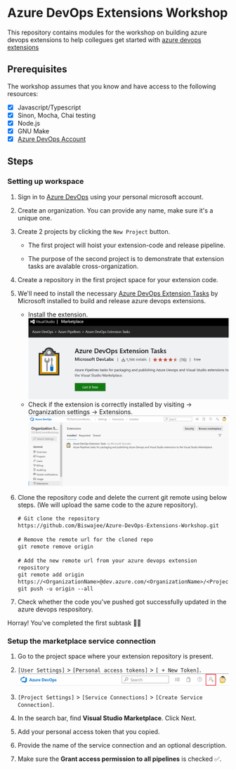 # Azure DevOps Extensions Workshop

This repository contains modules for the workshop on building azure devops extensions
to help collegues get started with [azure devops extensions](https://docs.microsoft.com/en-us/azure/devops/extend/overview?view=azure-devops)

## Prerequisites

The workshop assumes that you know and have access to the following resources:

- [x] Javascript/Typescript
- [x] Sinon, Mocha, Chai testing
- [x] Node.js
- [x] GNU Make
- [x] [Azure DevOps Account](https://azure.microsoft.com/en-us/services/devops/)

## Steps

### Setting up workspace

1. Sign in to [Azure DevOps](https://dev.azure.com/) using your personal microsoft account.

2. Create an organization. You can provide any name, make sure it's a unique one.

3. Create 2 projects by clicking the `New Project` button.

    - The first project will hoist your extension-code and release pipeline.

    - The purpose of the second project is to demonstrate that extension tasks are avalable cross-organization.

4. Create a repository in the first project space for your extension code.

5. We'll need to install the necessary [Azure DevOps Extension Tasks](https://marketplace.visualstudio.com/items?itemName=ms-devlabs.vsts-developer-tools-build-tasks) by Microsoft installed to build and release azure devops extensions.
    - Install the extension.
      ![Azure DevOps Extension task](./demo-images/azure-devops-ext-task.png)
    - Check if the extension is correctly installed by visiting <OrganizationName> -> Organization settings -> Extensions.
      ![Extension correctly installed](./demo-images/prereq-extension-installed.png)

6. Clone the repository code and delete the current git remote using below steps.
(We will upload the same code to the azure repository).

    ```shell
    # Git clone the repository
    https://github.com/Biswajee/Azure-DevOps-Extensions-Workshop.git

    # Remove the remote url for the cloned repo
    git remote remove origin

    # Add the new remote url from your azure devops extension repository
    git remote add origin https://<OrganizationName>@dev.azure.com/<OrganizationName>/<ProjectName>/_git/<AzureRepositoryName>
    git push -u origin --all
    ```

7. Check whether the code you've pushed got successfully updated in the azure devops respository.

Horray! You've completed the first subtask 🎉🎉

### Setup the marketplace service connection

1. Go to the project space where your extension repository is present.

2. `[User Settings]` > `[Personal access tokens]` > `[ + New Token]`.
    ![User settings location](./demo-images/user-settings.png)

3. `[Project Settings]` > `[Service Connections]` > `[Create Service Connection]`.

4. In the search bar, find **Visual Studio Marketplace**. Click Next.

5. Add your personal access token that you copied.

6. Provide the name of the service connection and an optional description.

7. Make sure the **Grant access permission to all pipelines** is checked ✅.

